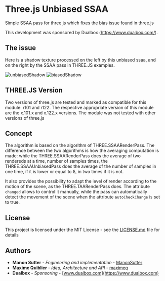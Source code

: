 # Three.js Unbiased SSAA

Simple SSAA pass for three js which fixes the bias issue found in three.js

This development was sponsored by Dualbox (<https://www.dualbox.com/>).

## The issue

Here is a shadow texture processed on the left by this unbiased ssaa, and on the right by the SSAA pass in THREE.JS examples.

![unbiasedShadow](https://user-images.githubusercontent.com/51316383/60586238-f5baf580-9d91-11e9-901c-514d4cc2af7a.png)
![biasedShadow](https://user-images.githubusercontent.com/51316383/60586247-f8b5e600-9d91-11e9-8a57-be92694c6e52.png)


## THREE.JS Version
Two versions of three.js are tested and marked as compatible for this module: r101 and r122.
The respective appropriate version of this module are the x.101.x and x.122.x versions.
The module was not tested with other versions of three.js

## Concept

The algorithm is based on the algorithm of THREE.SSAARenderPass. The difference between the two algorithms is how the averaging computation is made: while the THREE.SSAARenderPass does the average of two rendereds at a time, number of samples times, the THREE.SSAAUnbiasedPass does the average of the number of samples in one time, if it is lower or equal to 8, in two times if it is not.

It also provides the possibility to adapt the level of render according to the motion of the scene, as the THREE.TAARenderPass does.
The attribute `changed` allows to control it manually, while the pass can automatically detect the movement of the scene when the attribute `autoCheckChange` is set to true.

## License

This project is licensed under the MIT License - see the [LICENSE.md](LICENSE.md) file for details

## Authors

* **Manon Sutter** - *Engineering and implementation* - [ManonSutter](https://github.com/ManonSutter)
* **Maxime Quiblier** - *Idea, Architecture and API* - [maximeq](https://github.com/maximeq)
* **Dualbox** - *Sponsoring* - [www.dualbox.com](https://www.dualbox.com)
